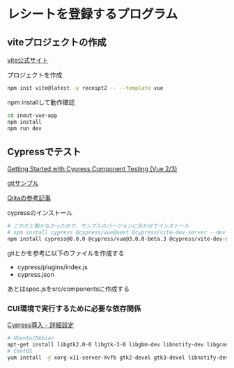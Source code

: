 # レシートを登録するプログラム
## viteプロジェクトの作成 
[vite公式サイト](https://ja.vitejs.dev/guide/)

プロジェクトを作成
```sh
npm init vite@latest -y receipt2 -- --template vue
```

npm installして動作確認
```sh
cd inout-vue-app
npm install
npm run dev
```


## Cypressでテスト

[Getting Started with Cypress Component Testing (Vue 2/3)](https://www.cypress.io/blog/2021/04/06/getting-start-with-cypress-component-testing-vue-2-3/)

[gitサンプル](https://github.com/cypress-io/cypress-component-examples)

[Qiitaの参考記事](https://qiita.com/t0daaay/items/c7fa204c30112ad6305e)

cypressのインストール
```sh
# これだと動かなかったので、サンプルのバージョンに合わせてインストール
# npm install cypress @cypress/vue@next @cypress/vite-dev-server --dev
npm install cypress@8.0.0 @cypress/vue@3.0.0-beta.3 @cypress/vite-dev-server@2.0.2 --dev
```

gitとかを参考に以下のファイルを作成する
- cypress/plugins/index.js
- cypress.json

あとはspec.jsをsrc/componentsに作成する

### CUI環境で実行するために必要な依存関係

[Cypress導入 - 詳細設定](https://docs.cypress.io/guides/continuous-integration/introduction#Dependencies)

```sh
# Ubuntu/Debian
apt-get install libgtk2.0-0 libgtk-3-0 libgbm-dev libnotify-dev libgconf-2-4 libnss3 libxss1 libasound2 libxtst6 xauth xvfb
# CentOS
yum install -y xorg-x11-server-Xvfb gtk2-devel gtk3-devel libnotify-devel GConf2 nss libXScrnSaver alsa-lib
```
